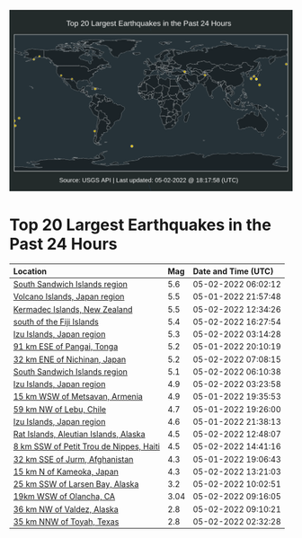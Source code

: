 ![Map](./map.png)

# Top 20 Largest Earthquakes in the Past 24 Hours

| Location | Mag | Date and Time (UTC) |
|:---|:---|:---|
| [South Sandwich Islands region](https://earthquake.usgs.gov/earthquakes/eventpage/us7000h6b8) | 5.6 | 05-02-2022 06:02:12 |
| [Volcano Islands, Japan region](https://earthquake.usgs.gov/earthquakes/eventpage/us7000h69c) | 5.5 | 05-01-2022 21:57:48 |
| [Kermadec Islands, New Zealand](https://earthquake.usgs.gov/earthquakes/eventpage/us7000h6cu) | 5.5 | 05-02-2022 12:34:26 |
| [south of the Fiji Islands](https://earthquake.usgs.gov/earthquakes/eventpage/us7000h6dx) | 5.4 | 05-02-2022 16:27:54 |
| [Izu Islands, Japan region](https://earthquake.usgs.gov/earthquakes/eventpage/us7000h6as) | 5.3 | 05-02-2022 03:14:28 |
| [91 km ESE of Pangai, Tonga](https://earthquake.usgs.gov/earthquakes/eventpage/us7000h68v) | 5.2 | 05-01-2022 20:10:19 |
| [32 km ENE of Nichinan, Japan](https://earthquake.usgs.gov/earthquakes/eventpage/us7000h6bp) | 5.2 | 05-02-2022 07:08:15 |
| [South Sandwich Islands region](https://earthquake.usgs.gov/earthquakes/eventpage/us7000h6ba) | 5.1 | 05-02-2022 06:10:38 |
| [Izu Islands, Japan region](https://earthquake.usgs.gov/earthquakes/eventpage/us7000h6ay) | 4.9 | 05-02-2022 03:23:58 |
| [15 km WSW of Metsavan, Armenia](https://earthquake.usgs.gov/earthquakes/eventpage/us7000h68m) | 4.9 | 05-01-2022 19:35:53 |
| [59 km NW of Lebu, Chile](https://earthquake.usgs.gov/earthquakes/eventpage/us7000h68k) | 4.7 | 05-01-2022 19:26:00 |
| [Izu Islands, Japan region](https://earthquake.usgs.gov/earthquakes/eventpage/us7000h698) | 4.6 | 05-01-2022 21:38:13 |
| [Rat Islands, Aleutian Islands, Alaska](https://earthquake.usgs.gov/earthquakes/eventpage/us7000h6cz) | 4.5 | 05-02-2022 12:48:07 |
| [8 km SSW of Petit Trou de Nippes, Haiti](https://earthquake.usgs.gov/earthquakes/eventpage/us7000h6dg) | 4.5 | 05-02-2022 14:41:16 |
| [32 km SSE of Jurm, Afghanistan](https://earthquake.usgs.gov/earthquakes/eventpage/us7000h68f) | 4.3 | 05-01-2022 19:06:43 |
| [15 km N of Kameoka, Japan](https://earthquake.usgs.gov/earthquakes/eventpage/us7000h6db) | 4.3 | 05-02-2022 13:21:03 |
| [25 km SSW of Larsen Bay, Alaska](https://earthquake.usgs.gov/earthquakes/eventpage/ak0225lxj7o2) | 3.2 | 05-02-2022 10:02:51 |
| [19km WSW of Olancha, CA](https://earthquake.usgs.gov/earthquakes/eventpage/ci40250208) | 3.04 | 05-02-2022 09:16:05 |
| [36 km NW of Valdez, Alaska](https://earthquake.usgs.gov/earthquakes/eventpage/ak0225lwzfj8) | 2.8 | 05-02-2022 09:10:21 |
| [35 km NNW of Toyah, Texas](https://earthquake.usgs.gov/earthquakes/eventpage/us7000h6ab) | 2.8 | 05-02-2022 02:32:28 |
